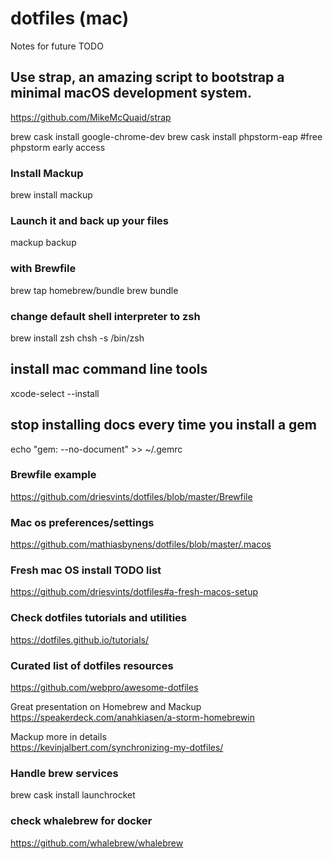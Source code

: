 # dotfiles (mac)

Notes for future TODO

## Use strap, an amazing script to bootstrap a minimal macOS development system.
https://github.com/MikeMcQuaid/strap

brew cask install google-chrome-dev
brew cask install phpstorm-eap #free phpstorm early access

### Install Mackup
brew install mackup

### Launch it and back up your files
mackup backup

### with Brewfile
brew tap homebrew/bundle
brew bundle

### change default shell interpreter to zsh
brew install zsh
chsh -s /bin/zsh

## install mac command line tools
xcode-select --install

## stop installing docs every time you install a gem
echo "gem: --no-document" >> ~/.gemrc


### Brewfile example
https://github.com/driesvints/dotfiles/blob/master/Brewfile

### Mac os preferences/settings
https://github.com/mathiasbynens/dotfiles/blob/master/.macos

### Fresh mac OS install TODO list
https://github.com/driesvints/dotfiles#a-fresh-macos-setup

### Check dotfiles tutorials and utilities
https://dotfiles.github.io/tutorials/

### Curated list of dotfiles resources
https://github.com/webpro/awesome-dotfiles

Great presentation on Homebrew and Mackup  
https://speakerdeck.com/anahkiasen/a-storm-homebrewin

Mackup more in details  
https://kevinjalbert.com/synchronizing-my-dotfiles/

### Handle brew services
brew cask install launchrocket

### check whalebrew for docker
https://github.com/whalebrew/whalebrew
